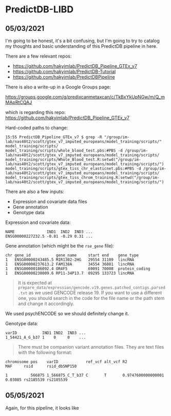 # PredictDB-LIBD

## 05/03/2021

I'm going to be honest, it's a bit confusing, but I'm going to try to catalog my thoughts and basic understanding of this PredictDB pipeline in here.

There are a few relevant repos:

* https://github.com/hakyimlab/PredictDB_Pipeline_GTEx_v7
* https://github.com/hakyimlab/PredictDB-Tutorial
* https://github.com/hakyimlab/PredictDBPipeline

There is also a write-up in a Google Groups page:

https://groups.google.com/g/predixcanmetaxcan/c/TkBxYkUpNGw/m/Q_mMApRtCQAJ

which is regarding this repo: https://github.com/hakyimlab/PredictDB_Pipeline_GTEx_v7

Hard-coded paths to change:
```
15:55 PredictDB_Pipeline_GTEx_v7 $ grep -R "/group/im-lab/nas40t2/scott/gtex_v7_imputed_europeans/model_training/scripts/" model_training/scripts/
model_training/scripts/whole_blood_test.pbs:#PBS -d /group/im-lab/nas40t2/scott/gtex_v7_imputed_europeans/model_training/scripts/
model_training/scripts/Whole_Blood_test.R:setwd("/group/im-lab/nas40t2/scott/gtex_v7_imputed_europeans/model_training/scripts/")
model_training/scripts/gtex_tiss_chr_elasticnet.pbs:#PBS -d /group/im-lab/nas40t2/scott/gtex_v7_imputed_europeans/model_training/scripts/
model_training/scripts/gtex_tiss_chrom_training.R:setwd("/group/im-lab/nas40t2/scott/gtex_v7_imputed_europeans/model_training/scripts/")
```

There are also a few inputs:
* Expression and covariate data files
* Gene annotation
* Genotype data

Expression and covariate data:
```
NAME              IND1  IND2  IND3 ...
ENSG00000227232.5 -0.81 -0.29 0.31 ...
```

Gene annotation (which might be the `rse_gene` file):
```
chr gene_id           gene_name     start end    gene_type
1   ENSG00000243485.5 MIR1302-2HG   29554 31109  lincRNA
1   ENSG00000237613.2 FAM138A       34554 36081  lincRNA
1   ENSG00000186092.4 OR4F5         69091 70008  protein_coding
1   ENSG00000238009.6 RP11-34P13.7  89295 133723 lincRNA
```

> It is expected at `prepare_data/expression/gencode.v19.genes.patched_contigs.parsed.txt` as we used GENCODE release 19. If you want to use a different one, you should search in the code for the file name or the path stem and change it accordingly.

We used psychENCODE so we should definitely change it.


Genotype data:
```
varID           IND1 IND2  IND3 ...
1_54421_A_G_b37 1    0     0    ...
```

> There must be companion variant annotation files. They are text files with the following format:

```
chromosome pos    varID            ref_vcf alt_vcf R2                 MAF     rsid      rsid_dbSNP150

1          566875 1_566875_C_T_b37 C       T       0.9747600000000001 0.03085 rs2185539 rs2185539
```

## 05/05/2021

Again, for this pipeline, it looks like 
